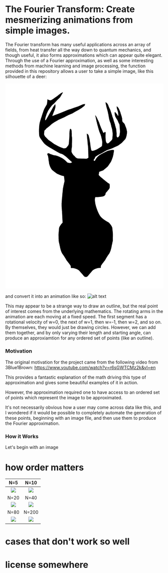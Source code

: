 # The Fourier Transform: Create mesmerizing animations from simple images.

The Fourier transform has many useful applications across an array of fields,
from heat transfer all the way down to quantum mechanics, and though useful,
it also forms approximations which can appear quite elegant.
Through the use of a Fourier approximation, as well as some interesting
methods from machine learning and image processing, the function provided
in this repository allows a user to take a simple image, like this silhouette
of a deer:

![alt text](image/deer.jpg)

and convert it into an animation like so:
![alt text](image/deer.gif)

This may appear to be a strange way to draw an outline, but the real
point of interest comes from the underlying mathematics. The rotating arms
in the animation are each moving at a fixed speed. The first segment has a
rotational velocity of w=0, the next of w=1, then w=-1, then w=2, and so on.
By themselves, they would just be drawing circles. However, we can add
them together, and by only varying their length and starting angle,
can produce an approxiamtion for any ordered set of points (like an outline).


### Motivation

The original motivation for the project came from the following video from
3Blue1Brown:
https://www.youtube.com/watch?v=r6sGWTCMz2k&vl=en

This provides a fantastic explanation of the math driving this type
of approximation and gives some beautiful examples of it in action.

However, the approximation required one to have access to an ordered set
of points which represent the image to be approximated.

It's not necessarily obvious how a user may come across data like this,
and I wondered if it would be possible to completely automate the
generation of these points, beginning with an image file, and then use
them to produce the Fourier approximation.


### How it Works

Let's begin with an image 


# how order matters

N=5                        |  N=10
:-------------------------:|:-------------------------:
![](image/maple_5.gif)     |  ![](image/maple_10.gif)
N=20                       |  N=40
![](image/maple_20.gif)    |  ![](image/maple_40.gif)
N=80                       |  N=200
![](image/maple_80.gif)    |  ![](image/maple_200.gif)

# cases that don't work so well


# license somewhere